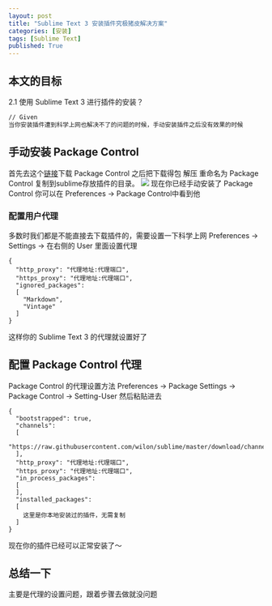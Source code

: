 ```yaml
---
layout: post
title: "Sublime Text 3 安装插件究极猪皮解决方案"
categories: [安装]
tags: [Sublime Text]
published: True
---
```


## 本文的目标

2.1 使用 Sublime Text 3 进行插件的安装？

```md
// Given
当你安装插件遭到科学上网也解决不了的问题的时候，手动安装插件之后没有效果的时候
```


## 手动安装 Package Control 

首先去这个[链接](https://github.com/wbond/sublime_package_control)下载 Package Control 之后把下载得包 解压 重命名为 Package Control 复制到sublime存放插件的目录。
![](https://ws3.sinaimg.cn/large/005BYqpggy1g1p656cynqj30h20chabj.jpg)
现在你已经手动安装了 Package Control 你可以在 Preferences -> Package Control中看到他


### 配置用户代理

多数时我们都是不能直接去下载插件的，需要设置一下科学上网
Preferences -> Settings -> 在右侧的 User 里面设置代理
````
{
  "http_proxy": "代理地址:代理端口",
  "https_proxy": "代理地址:代理端口",
  "ignored_packages":
  [
    "Markdown",
    "Vintage"
  ]
}
````
这样你的 Sublime Text 3 的代理就设置好了



## 配置 Package Control 代理
Package Control 的代理设置方法 Preferences -> Package Settings -> Package Control -> Setting-User 然后粘贴进去
````
{
  "bootstrapped": true,
  "channels":
  [
    "https://raw.githubusercontent.com/wilon/sublime/master/download/channel_v3.json"
  ],
  "http_proxy": "代理地址:代理端口",
  "https_proxy": "代理地址:代理端口",
  "in_process_packages":
  [
  ],
  "installed_packages":
  [
    这里是你本地安装过的插件，无需复制
  ]
}

````
现在你的插件已经可以正常安装了～

## 总结一下

主要是代理的设置问题，跟着步骤去做就没问题

